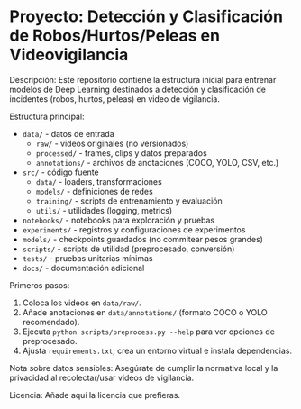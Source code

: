 # Proyecto: Detección y Clasificación de Robos/Hurtos/Peleas en Videovigilancia

Descripción:
Este repositorio contiene la estructura inicial para entrenar modelos de Deep Learning destinados a detección y clasificación de incidentes (robos, hurtos, peleas) en video de vigilancia.

Estructura principal:

- `data/` - datos de entrada
  - `raw/` - videos originales (no versionados)
  - `processed/` - frames, clips y datos preparados
  - `annotations/` - archivos de anotaciones (COCO, YOLO, CSV, etc.)
- `src/` - código fuente
  - `data/` - loaders, transformaciones
  - `models/` - definiciones de redes
  - `training/` - scripts de entrenamiento y evaluación
  - `utils/` - utilidades (logging, metrics)
- `notebooks/` - notebooks para exploración y pruebas
- `experiments/` - registros y configuraciones de experimentos
- `models/` - checkpoints guardados (no commitear pesos grandes)
- `scripts/` - scripts de utilidad (preprocesado, conversión)
- `tests/` - pruebas unitarias mínimas
- `docs/` - documentación adicional

Primeros pasos:

1. Coloca los videos en `data/raw/`.
2. Añade anotaciones en `data/annotations/` (formato COCO o YOLO recomendado).
3. Ejecuta `python scripts/preprocess.py --help` para ver opciones de preprocesado.
4. Ajusta `requirements.txt`, crea un entorno virtual e instala dependencias.

Nota sobre datos sensibles:
Asegúrate de cumplir la normativa local y la privacidad al recolectar/usar videos de vigilancia.

Licencia: Añade aquí la licencia que prefieras.
